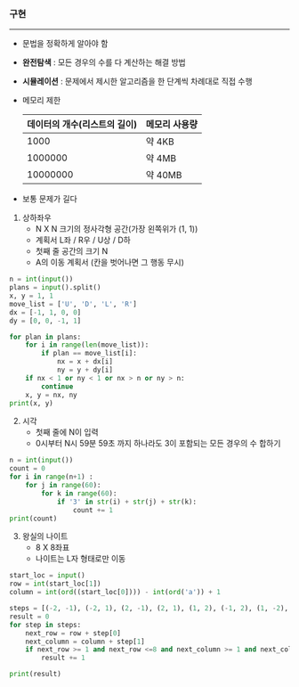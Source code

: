 ### 구현

---

- 문법을 정확하게 알아야 함
- __완전탐색__ : 모든 경우의 수를 다 계산하는 해결 방법
- __시뮬레이션__ : 문제에서 제시한 알고리즘을 한 단계씩 차례대로 직접 수행

- 메모리 제한

  | 데이터의 개수(리스트의 길이) | 메모리 사용량 |
  | ---------------------------- | ------------- |
  | 1000                         | 약 4KB        |
  | 1000000                      | 약 4MB        |
  | 10000000                     | 약 40MB       |

- 보통 문제가 길다



1. 상하좌우
   - N X N 크기의 정사각형 공간(가장 왼쪽위가 (1, 1))
   - 계획서 L좌 / R우 / U상 / D하
   - 첫째 줄 공간의 크기 N
   - A의 이동 계획서 (칸을 벗어나면 그 행동 무시)

```python
n = int(input())
plans = input().split()
x, y = 1, 1
move_list = ['U', 'D', 'L', 'R']
dx = [-1, 1, 0, 0]
dy = [0, 0, -1, 1]

for plan in plans:
    for i in range(len(move_list)):
        if plan == move_list[i]:
            nx = x + dx[i]
            ny = y + dy[i]
    if nx < 1 or ny < 1 or nx > n or ny > n:
        continue
    x, y = nx, ny
print(x, y)
```

2. 시각
   - 첫째 줄에 N이 입력
   - 0시부터 N시 59분 59초 까지 하나라도 3이 포함되는 모든 경우의 수 합하기

```python
n = int(input())
count = 0
for i in range(n+1) :
    for j in range(60):
        for k in range(60):
            if '3' in str(i) + str(j) + str(k):
                count += 1
print(count)
```

3. 왕실의 나이트
   - 8  X 8좌표
   - 나이트는 L자 형태로만 이동

```python
start_loc = input()
row = int(start_loc[1])
column = int(ord((start_loc[0]))) - int(ord('a')) + 1

steps = [(-2, -1), (-2, 1), (2, -1), (2, 1), (1, 2), (-1, 2), (1, -2), (-1, -2)]
result = 0
for step in steps:
    next_row = row + step[0]
    next_column = column + step[1]
    if next_row >= 1 and next_row <=8 and next_column >= 1 and next_column <=8:
        result += 1

print(result)
```

